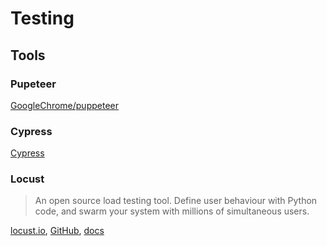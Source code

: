 # Testing

## Tools

### Pupeteer

[GoogleChrome/puppeteer](https://github.com/GoogleChrome/puppeteer)

### Cypress

[Cypress](../javascript/cypress.md)

### Locust

> An open source load testing tool. Define user behaviour with Python code, and swarm your system with millions of simultaneous users.

[locust.io](https://locust.io/), [GitHub](https://github.com/locustio/locust), [docs](https://docs.locust.io/en/stable/)
